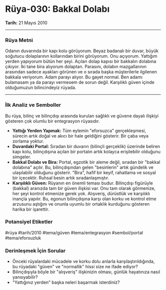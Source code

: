 # Rüya-030: Bakkal Dolabı
**Tarih:** 21 Mayıs 2010

---
### Rüya Metni

Odanın duvarında bir kapı kolu görüyorum. Beyaz badanalı bir duvar, büyük soğutucu dolaplarının kollarından birini görüyorum. Onu açıyorum. Yattığım yerden yapıyorum bütün her şeyi. Açılan dolap kapısı bir bakkalın dolabına çıkıyor. İki tane bira alıyorum dolaptan. Parasını, dolabın mazgallarının arasından sadece ayakları görünen ve o sırada başka müşterilerle ilgilenen bakkala veriyorum. Adam parayı alıyor. Bu gayet normal. Ben adamı bulamasam ya da parayı vermesem de sorun değil. Karşılıklı güven içinde olduğumuzun bilincindeyiz rüyada.

---
### İlk Analiz ve Semboller

Bu rüya, bilinç ve bilinçdışı arasında kurulan sağlıklı ve güvene dayalı ilişkiyi gösteren çok olumlu bir entegrasyon rüyasıdır.

* **Yattığı Yerden Yapmak:** Tüm eylemin "eforsuzca" gerçekleşmesi, sürecin artık doğal ve akıcı bir hale geldiğini gösterir. Bir çaba veya zorlama yoktur.
* **Duvardaki Portal:** Sıradan bir duvarın (bilinçli gerçeklik) üzerinde beliren kapı kolu, bilinçdışına açılan bir portalın artık kolayca erişilebilir olduğunu simgeler.
* **Bakkal Dolabı ve Bira:** Portal, egzotik bir aleme değil, sıradan bir "bakkal dolabına" açılır. Bu, bilinçdışından gelen "besinlerin" artık gündelik ve ulaşılabilir olduğunu gösterir. "Bira", hafif bir keyif, rahatlama ve sosyal bir içecektir. Ruhsal besin artık sıradanlaşmıştır.
* **Karşılıklı Güven:** Rüyanın en önemli teması budur. Bilinçdışı figürüyle (bakkal) aranızda tam bir güven ilişkisi var. Onu tam olarak görmenize, her şeyi kontrol etmenize gerek yok. Alışveriş, dürüstlük ve karşılıklı inançla yapılır. Bu, egonun bilinçdışına karşı olan korku ve kontrol etme arzusunu aştığını ve onunla uyumlu bir ortaklık kurduğunu gösteren harika bir işarettir.

### Potansiyel Etiketler
#rüya #tarih/2010 #tema/güven #tema/entegrasyon #sembol/portal #tema/eforsuzluk

### Derinleşmek İçin Sorular
* Önceki rüyalardaki mücadele ve korku dolu anlarla karşılaştırıldığında, bu rüyadaki "güven" ve "normallik" hissi size ne ifade ediyor?
* Bilinçdışıyla böyle bir "alışveriş" ilişkinizin olması, günlük hayatınıza nasıl yansıyabilir?
* "Yattığınız yerden" başka neleri başarmak isterdiniz?